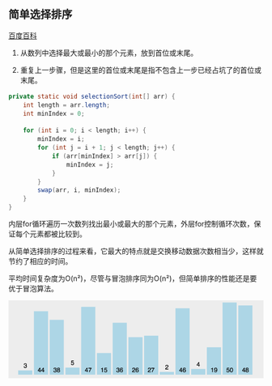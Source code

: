 ## 简单选择排序

[百度百科](https://baike.baidu.com/item/%E7%AE%80%E5%8D%95%E9%80%89%E6%8B%A9%E6%8E%92%E5%BA%8F/9796478)

1. 从数列中选择最大或最小的那个元素，放到首位或末尾。

2. 重复上一步骤，但是这里的首位或末尾是指不包含上一步已经占坑了的首位或末尾。

```java
private static void selectionSort(int[] arr) {
    int length = arr.length;
    int minIndex = 0;

    for (int i = 0; i < length; i++) {
        minIndex = i;
        for (int j = i + 1; j < length; j++) {
            if (arr[minIndex] > arr[j]) {
                minIndex = j;
            }
        }
        swap(arr, i, minIndex);
    }
}
```

内层for循环遍历一次数列找出最小或最大的那个元素，外层for控制循环次数，保证每个元素都被比较到。

从简单选择排序的过程来看，它最大的特点就是交换移动数据次数相当少，这样就节约了相应的时间。

平均时间复杂度为O(n²)，尽管与冒泡排序同为O(n²)，但简单排序的性能还是要优于冒泡算法。

![](../imgs/selection_sort.gif)

